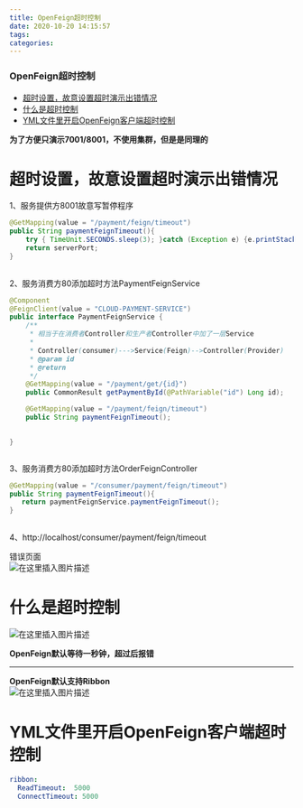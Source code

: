 ```yaml
---
title: OpenFeign超时控制
date: 2020-10-20 14:15:57
tags: 
categories: 
---
```


<!--more-->

### OpenFeign超时控制

- [超时设置，故意设置超时演示出错情况](#_3)
- [什么是超时控制](#_56)
- [YML文件里开启OpenFeign客户端超时控制](#YMLOpenFeign_66)

  
**为了方便只演示7001/8001，不使用集群，但是是同理的**

# 超时设置，故意设置超时演示出错情况

1、服务提供方8001故意写暂停程序

```java
@GetMapping(value = "/payment/feign/timeout")
public String paymentFeignTimeout(){
    try { TimeUnit.SECONDS.sleep(3); }catch (Exception e) {e.printStackTrace();}
    return serverPort;
}
 
```

2、服务消费方80添加超时方法PaymentFeignService

```java
@Component
@FeignClient(value = "CLOUD-PAYMENT-SERVICE")
public interface PaymentFeignService {
    /**
     * 相当于在消费者Controller和生产者Controller中加了一层Service
     *
     * Controller(consumer)--->Service(Feign)-->Controller(Provider)
     * @param id
     * @return
     */
    @GetMapping(value = "/payment/get/{id}")
    public CommonResult getPaymentById(@PathVariable("id") Long id);

	@GetMapping(value = "/payment/feign/timeout")
	public String paymentFeignTimeout();
 

}



```

3、服务消费方80添加超时方法OrderFeignController

```java
@GetMapping(value = "/consumer/payment/feign/timeout")
public String paymentFeignTimeout(){
   return paymentFeignService.paymentFeignTimeout();
}
 

```

4、http://localhost/consumer/payment/feign/timeout

错误页面  
![在这里插入图片描述](https://img-blog.csdnimg.cn/20201020140951965.png?x-oss-process=image/watermark,type_ZmFuZ3poZW5naGVpdGk,shadow_10,text_aHR0cHM6Ly9ibG9nLmNzZG4ubmV0L3FxXzIxMDQwNTU5,size_16,color_FFFFFF,t_70#pic_center)

# 什么是超时控制

![在这里插入图片描述](https://img-blog.csdnimg.cn/20201020141355231.png?x-oss-process=image/watermark,type_ZmFuZ3poZW5naGVpdGk,shadow_10,text_aHR0cHM6Ly9ibG9nLmNzZG4ubmV0L3FxXzIxMDQwNTU5,size_16,color_FFFFFF,t_70#pic_center)

**OpenFeign默认等待一秒钟，超过后报错**

---

**OpenFeign默认支持Ribbon**  
![在这里插入图片描述](https://img-blog.csdnimg.cn/2020102014143837.png?x-oss-process=image/watermark,type_ZmFuZ3poZW5naGVpdGk,shadow_10,text_aHR0cHM6Ly9ibG9nLmNzZG4ubmV0L3FxXzIxMDQwNTU5,size_16,color_FFFFFF,t_70#pic_center)

# YML文件里开启OpenFeign客户端超时控制

```yml
ribbon:
  ReadTimeout:  5000
  ConnectTimeout: 5000
```